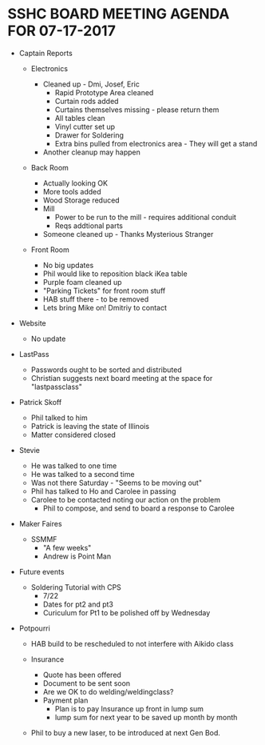 SSHC BOARD MEETING AGENDA FOR 07-17-2017
======================================== 
- Captain Reports 
  - Electronics
    - Cleaned up - Dmi, Josef, Eric
      - Rapid Prototype Area cleaned
      - Curtain rods added
      - Curtains themselves missing - please return them
      - All tables clean
      - Vinyl cutter set up
      - Drawer for Soldering
      - Extra bins pulled from electronics area - They will get a stand
    - Another cleanup may happen
 
  - Back Room
    - Actually looking OK
    - More tools added
    - Wood Storage reduced  
    - Mill
      - Power to be run to the mill - requires additional conduit
      - Reqs addtional parts
    - Someone cleaned up - Thanks Mysterious Stranger

  - Front Room 
    - No big updates
    - Phil would like to reposition black iKea table
    - Purple foam cleaned up
    - "Parking Tickets" for front room stuff
    - HAB stuff there - to be removed
    - Lets bring Mike on! Dmitriy to contact

- Website
  - No update    

- LastPass
  - Passwords ought to be sorted and distributed 
  - Christian suggests next board meeting at the space for "lastpassclass"

- Patrick Skoff
  - Phil talked to him
  - Patrick is leaving the state of Illinois
  - Matter considered closed

- Stevie
  - He was talked to one time
  - He was talked to a second time
  - Was not there Saturday - "Seems to be moving out"
  - Phil has talked to Ho and Carolee in passing
  - Carolee to be contacted noting our action on the problem
    - Phil to compose, and send to board a response to Carolee

- Maker Faires
  - SSMMF 
    - "A few weeks"
    - Andrew is Point Man
  
   
- Future events
  - Soldering Tutorial with CPS
    - 7/22 
    - Dates for pt2 and pt3
    - Curiculum for Pt1 to be polished off by Wednesday

- Potpourri
  - HAB build to be rescheduled to not interfere with Aikido class
  
  - Insurance
    - Quote has been offered
    - Document to be sent soon
    - Are we OK to do welding/weldingclass?
    - Payment plan
      - Plan is to pay Insurance up front in lump sum
      - lump sum for next year to be saved up month by month

  - Phil to buy a new laser, to be introduced at next Gen Bod.







 